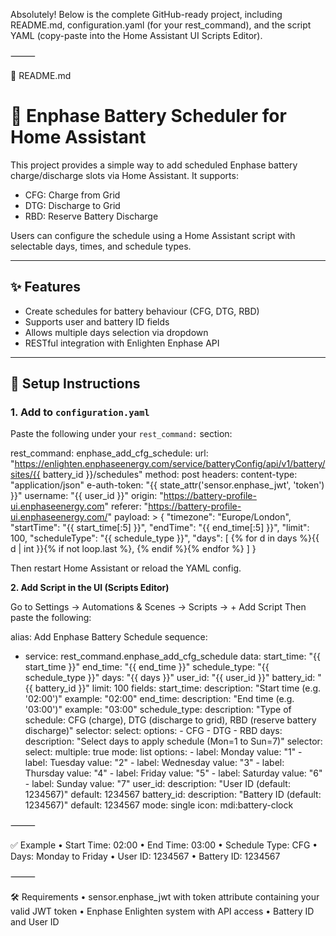 Absolutely! Below is the complete GitHub-ready project, including README.md, configuration.yaml (for your rest_command), and the script YAML (copy-paste into the Home Assistant UI Scripts Editor).

⸻

📄 README.md

# 🔋 Enphase Battery Scheduler for Home Assistant

This project provides a simple way to add scheduled Enphase battery charge/discharge slots via Home Assistant. It supports:

- CFG: Charge from Grid
- DTG: Discharge to Grid
- RBD: Reserve Battery Discharge

Users can configure the schedule using a Home Assistant script with selectable days, times, and schedule types.

---

## ✨ Features

- Create schedules for battery behaviour (CFG, DTG, RBD)
- Supports user and battery ID fields
- Allows multiple days selection via dropdown
- RESTful integration with Enlighten Enphase API

---

## 🧩 Setup Instructions

### 1. Add to `configuration.yaml`

Paste the following under your `rest_command:` section:

rest_command:
  enphase_add_cfg_schedule:
    url: "https://enlighten.enphaseenergy.com/service/batteryConfig/api/v1/battery/sites/{{ battery_id }}/schedules"
    method: post
    headers:
      content-type: "application/json"
      e-auth-token: "{{ state_attr('sensor.enphase_jwt', 'token') }}"
      username: "{{ user_id }}"
      origin: "https://battery-profile-ui.enphaseenergy.com"
      referer: "https://battery-profile-ui.enphaseenergy.com/"
    payload: >
      {
        "timezone": "Europe/London",
        "startTime": "{{ start_time[:5] }}",
        "endTime": "{{ end_time[:5] }}",
        "limit": 100,
        "scheduleType": "{{ schedule_type }}",
        "days": [ {% for d in days %}{{ d | int }}{% if not loop.last %}, {% endif %}{% endfor %} ]
      }

Then restart Home Assistant or reload the YAML config.



**2. Add Script in the UI (Scripts Editor)**

Go to Settings → Automations & Scenes → Scripts → + Add Script
Then paste the following:

alias: Add Enphase Battery Schedule
sequence:
  - service: rest_command.enphase_add_cfg_schedule
    data:
      start_time: "{{ start_time }}"
      end_time: "{{ end_time }}"
      schedule_type: "{{ schedule_type }}"
      days: "{{ days }}"
      user_id: "{{ user_id }}"
      battery_id: "{{ battery_id }}"
      limit: 100
fields:
  start_time:
    description: "Start time (e.g. '02:00')"
    example: "02:00"
  end_time:
    description: "End time (e.g. '03:00')"
    example: "03:00"
  schedule_type:
    description: "Type of schedule: CFG (charge), DTG (discharge to grid), RBD (reserve battery discharge)"
    selector:
      select:
        options:
          - CFG
          - DTG
          - RBD
  days:
    description: "Select days to apply schedule (Mon=1 to Sun=7)"
    selector:
      select:
        multiple: true
        mode: list
        options:
          - label: Monday
            value: "1"
          - label: Tuesday
            value: "2"
          - label: Wednesday
            value: "3"
          - label: Thursday
            value: "4"
          - label: Friday
            value: "5"
          - label: Saturday
            value: "6"
          - label: Sunday
            value: "7"
  user_id:
    description: "User ID (default: 1234567)"
    default: 1234567
  battery_id:
    description: "Battery ID (default: 1234567)"
    default: 1234567
mode: single
icon: mdi:battery-clock


⸻

✅ Example
	•	Start Time: 02:00
	•	End Time: 03:00
	•	Schedule Type: CFG
	•	Days: Monday to Friday
	•	User ID: 1234567
	•	Battery ID: 1234567

⸻

🛠 Requirements
	•	sensor.enphase_jwt with token attribute containing your valid JWT token
	•	Enphase Enlighten system with API access
	•	Battery ID and User ID

